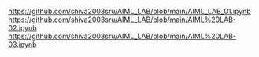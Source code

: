 https://github.com/shiva2003sru/AIML_LAB/blob/main/AIML_LAB_01.ipynb
https://github.com/shiva2003sru/AIML_LAB/blob/main/AIML%20LAB-02.ipynb
https://github.com/shiva2003sru/AIML_LAB/blob/main/AIML%20LAB-03.ipynb
